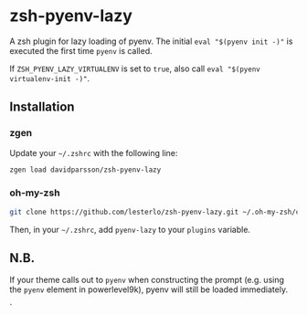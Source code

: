 # zsh-pyenv-lazy

A zsh plugin for lazy loading of pyenv.
The initial `eval "$(pyenv init -)"` is executed the first time `pyenv` is called.

If `ZSH_PYENV_LAZY_VIRTUALENV` is set to `true`, also call `eval "$(pyenv virtualenv-init -)"`.

## Installation

### zgen

Update your `~/.zshrc` with the following line:

```sh
zgen load davidparsson/zsh-pyenv-lazy
```

### oh-my-zsh

```sh
git clone https://github.com/lesterlo/zsh-pyenv-lazy.git ~/.oh-my-zsh/custom/plugins/pyenv-lazy
```

Then, in your `~/.zshrc`, add `pyenv-lazy` to your `plugins` variable.

## N.B.

If your theme calls out to `pyenv` when constructing the prompt
(e.g. using the `pyenv` element in powerlevel9k),
pyenv will still be loaded immediately.

`
